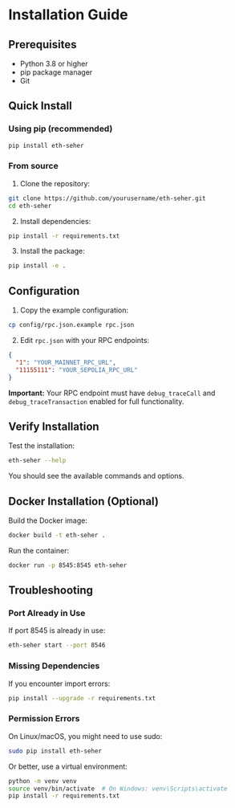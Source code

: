 # Installation Guide

## Prerequisites

- Python 3.8 or higher
- pip package manager
- Git

## Quick Install

### Using pip (recommended)

```bash
pip install eth-seher
```

### From source

1. Clone the repository:
```bash
git clone https://github.com/yourusername/eth-seher.git
cd eth-seher
```

2. Install dependencies:
```bash
pip install -r requirements.txt
```

3. Install the package:
```bash
pip install -e .
```

## Configuration

1. Copy the example configuration:
```bash
cp config/rpc.json.example rpc.json
```

2. Edit `rpc.json` with your RPC endpoints:
```json
{
  "1": "YOUR_MAINNET_RPC_URL",
  "11155111": "YOUR_SEPOLIA_RPC_URL"
}
```

**Important:** Your RPC endpoint must have `debug_traceCall` and `debug_traceTransaction` enabled for full functionality.

## Verify Installation

Test the installation:
```bash
eth-seher --help
```

You should see the available commands and options.

## Docker Installation (Optional)

Build the Docker image:
```bash
docker build -t eth-seher .
```

Run the container:
```bash
docker run -p 8545:8545 eth-seher
```

## Troubleshooting

### Port Already in Use

If port 8545 is already in use:
```bash
eth-seher start --port 8546
```

### Missing Dependencies

If you encounter import errors:
```bash
pip install --upgrade -r requirements.txt
```

### Permission Errors

On Linux/macOS, you might need to use sudo:
```bash
sudo pip install eth-seher
```

Or better, use a virtual environment:
```bash
python -m venv venv
source venv/bin/activate  # On Windows: venv\Scripts\activate
pip install -r requirements.txt
```